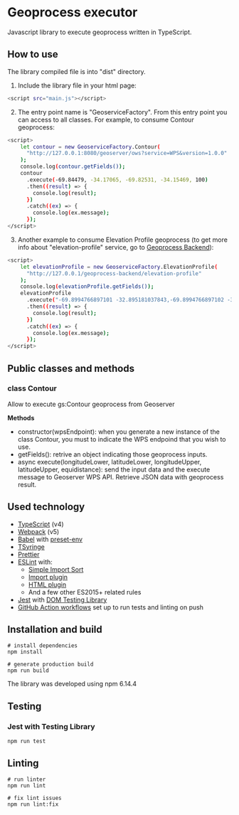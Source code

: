 # Geoprocess executor

Javascript library to execute geoprocess written in TypeScript.

## How to use
The library compiled file is into "dist" directory.

1. Include the library file in your html page:
```sh
<script src="main.js"></script>
```

2. The entry point name is "GeoserviceFactory". From this entry point you can access to all classes. For example, to consume Contour geoprocess:
```sh
<script>
    let contour = new GeoserviceFactory.Contour(       
      "http://127.0.0.1:8080/geoserver/ows?service=WPS&version=1.0.0"
    );
    console.log(contour.getFields());
    contour
      .execute(-69.84479, -34.17065, -69.82531, -34.15469, 100)
      .then((result) => {
        console.log(result);
      })
      .catch((ex) => {
        console.log(ex.message);
      });
</script>
```

3. Another example to consume Elevation Profile geoprocess (to get more info about "elevation-profile" service, go to [Geoprocess Backend](https://github.com/Unidad-de-Desarrollo-DGSG-IGN/geoprocess-backend)):
```sh
<script>
    let elevationProfile = new GeoserviceFactory.ElevationProfile(       
      "http://127.0.0.1/geoprocess-backend/elevation-profile"
    );
    console.log(elevationProfile.getFields());
    elevationProfile
      .execute("-69.8994766897101 -32.895181037843,-69.8994766897102 -32.895181037844")
      .then((result) => {
        console.log(result);
      })
      .catch((ex) => {
        console.log(ex.message);
      });
</script>
```

## Public classes and methods
### class Contour
Allow to execute gs:Contour geoprocess from Geoserver

**Methods**

- constructor(wpsEndpoint): when you generate a new instance of the class Contour, you must to indicate the WPS endpoind that you wish to use.
- getFields(): retrive an object indicating those geoprocess inputs.
- async execute(longitudeLower, latitudeLower, longitudeUpper, latitudeUpper, equidistance): send the input data and the execute message to Geoserver WPS API. Retrieve JSON data with geoprocess result.

## Used technology

- [TypeScript](https://www.typescriptlang.org/) (v4)
- [Webpack](https://webpack.js.org/) (v5)
- [Babel](https://babeljs.io/) with [preset-env](https://babeljs.io/docs/en/babel-preset-env)
- [TSyringe](https://github.com/microsoft/tsyringe)
- [Prettier](https://prettier.io/)
- [ESLint](https://eslint.org/) with:
  - [Simple Import Sort](https://github.com/lydell/eslint-plugin-simple-import-sort/)
  - [Import plugin](https://github.com/benmosher/eslint-plugin-import/)
  - [HTML plugin](https://github.com/BenoitZugmeyer/eslint-plugin-html)
  - And a few other ES2015+ related rules
- [Jest](https://jestjs.io) with [DOM Testing Library](https://testing-library.com/docs/dom-testing-library/intro)
- [GitHub Action workflows](https://github.com/features/actions) set up to run tests and linting on push

## Installation and build

```
# install dependencies
npm install

# generate production build
npm run build
```

The library was developed using npm 6.14.4

## Testing

### Jest with Testing Library

```
npm run test
```

## Linting

```
# run linter
npm run lint

# fix lint issues
npm run lint:fix
```

